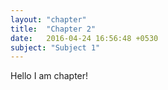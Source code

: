 ```yaml
---
layout: "chapter"
title:  "Chapter 2"
date:   2016-04-24 16:56:48 +0530
subject: "Subject 1"
---
```

Hello I am chapter!
